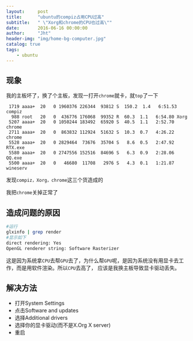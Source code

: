 ```yaml
---
layout:     post
title:      "ubuntu的compiz占用CPU过高"
subtitle:   " \"Xorg和chrome的CPU也过高\""
date:       2016-06-16 00:00:00
author:     "Jht"
header-img: "img/home-bg-computer.jpg"
catalog: true
tags:
    - ubuntu
---
```


##  现象

我的主板坏了，换了个主板，发现一打开`chrome`就卡，就`top`了一下

```
 1719 aaaa+  20   0 1960376 226344  93812 S  150.2  1.4   6:51.53 compiz                          
  988 root   20   0  436776 176068  99352 R  60.3  1.1   6:54.80 Xorg  
 5207 aaaa+  20   0 1050244 183492  65920 S  40.5  1.1   2:52.70 chrome                                                   
 2711 aaaa+  20   0  863832 112924  51632 S  10.3  0.7   4:26.22 chrome                          
 5528 aaaa+  20   0 2829464  73676  35704 S   8.6  0.5   2:47.92 RTX.exe                         
 5580 aaaa+  20   0 2747556 152516  84696 S   6.3  0.9   2:28.06 QQ.exe                          
 5500 aaaa+  20   0   46680  11708   2976 S   4.3  0.1   1:21.87 wineserv
```

发现`compiz，Xorg，chrome`这三个货造成的

我把`chrome`关掉正常了

## 造成问题的原因

```bash
#运行
glxinfo | grep render
#显示如下
direct rendering: Yes
OpenGL renderer string: Software Rasterizer
```

这是因为系统拿`CPU`去帮`GPU`去了，为什么帮`GPU`呢，是因为系统没有用显卡去工作，而是用软件渲染。所以`CPU`去高了，
应该是我换主板导致显卡驱动丢失。

## 解决方法

- 打开System Settings
- 点击Software and updates 
- 选择Additional drivers
- 选择你的显卡驱动(而不是X.Org X server)
- 重启